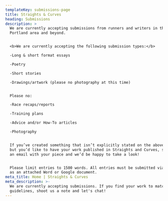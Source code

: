 ```yaml
---
templateKey: submissions-page
title: Straights & Curves
heading: Submissions
description: >
  We are currently accepting submissions from runners and writers in the
  Portland area and beyond.


  <b>We are currently accepting the following submission types:</b>

  -Long & short format essays

  -Poetry

  -Short stories

  -Drawings/artwork (please no photography at this time)


  Please no:

  -Race recaps/reports

  -Training plans

  -Advice and/or How-To articles

  -Photography


  If you’ve created something that isn’t explicitly stated on the above lists
  but you’d like to have your work published in Straights and Curves, shoot us
  an email with your piece and we’d be happy to take a look!


  Please limit entries to 1500 words. All entries must be submitted via e-mail
  as an attached Word or Google document. 
meta_title: Home | Straights & Curves
meta_description: >-
  We are currently accepting submissions. If you find your work to match our
  guidelines, shoot us a note and let's chat!
---
```


